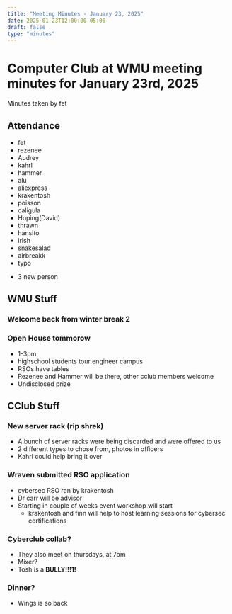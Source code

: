 ```yaml
---
title: "Meeting Minutes - January 23, 2025"
date: 2025-01-23T12:00:00-05:00
draft: false
type: "minutes"
---
```


# Computer Club at WMU meeting minutes for January 23rd, 2025
Minutes taken by fet



## Attendance
* fet
* rezenee
* Audrey
* kahrl
* hammer
* alu
* aliexpress
* krakentosh
* poisson
* caligula
* Hoping(David)
* thrawn
* hansito
* irish
* snakesalad
* airbreakk
* typo
+ 3 new person

## WMU Stuff
### Welcome back from winter break 2

### Open House tommorow
* 1-3pm
* highschool students tour engineer campus
* RSOs have tables
* Rezenee and Hammer will be there, other cclub members welcome
* Undisclosed prize

## CClub Stuff
### New server rack (rip shrek)
* A bunch of server racks were being discarded and were offered to us
* 2 different types to chose from, photos in officers
* Kahrl could help bring it over

### Wraven submitted RSO application
* cybersec RSO ran by krakentosh
* Dr carr will be advisor
* Starting in couple of weeks event workshop will start
  * krakentosh and finn will help to host learning sessions for cybersec certifications

### Cyberclub collab?
* They also meet on thursdays, at 7pm
* Mixer?
* Tosh is a __BULLY!!!1!__

### Dinner?
* Wings is so back
